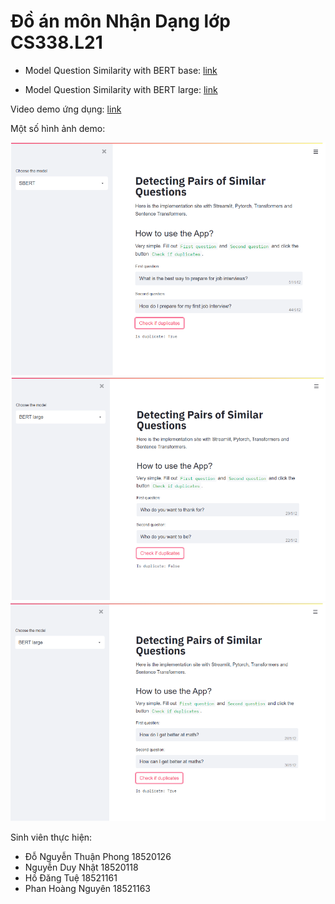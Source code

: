 # Đồ án môn Nhận Dạng lớp CS338.L21

* Model Question Similarity with BERT base: [link](https://drive.google.com/drive/folders/1JD0Y1Ipcr0VTSgIBjykfLYmN8_GUmGRn?usp=sharing)

* Model Question Similarity with BERT large: [link](https://drive.google.com/drive/folders/1PwNYU9xHYIwszkvgTBNYt1n82zyB4HcZ?usp=sharing)

Video demo ứng dụng: [link](https://drive.google.com/file/d/13J5_ml-bor4Qh__ySOo15juqx-bcuF7Q/view?usp=sharing)

Một số hình ảnh demo:

![Demo với mô hình SBERT](https://github.com/ThuanPhong0126/PaternRecognize-project-cs338/blob/main/images/demo_sbert_1.png)
![Demo với mô hình BERT large](https://github.com/ThuanPhong0126/PaternRecognize-project-cs338/blob/main/images/demo_bertlarge_0.png)
![Demo với mô hình BERT large](https://github.com/ThuanPhong0126/PaternRecognize-project-cs338/blob/main/images/demo_bert_large_1.png)

Sinh viên thực hiện:
* Đỗ Nguyễn Thuận Phong   18520126
* Nguyễn Duy Nhật   18520118
* Hồ Đăng Tuệ   18521161
* Phan Hoàng Nguyên   18521163
